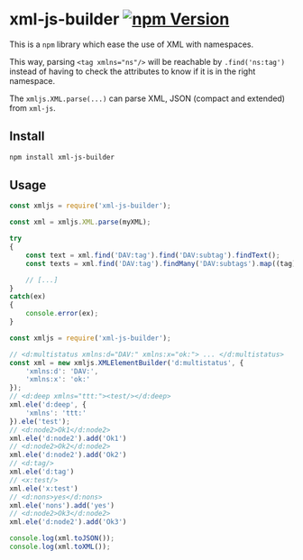 # xml-js-builder [![npm Version](https://img.shields.io/npm/v/xml-js-builder.svg)](https://www.npmjs.com/package/xml-js-builder)

This is a `npm` library which ease the use of XML with namespaces.

This way, parsing `<tag xmlns="ns"/>` will be reachable by `.find('ns:tag')` instead of having to check the attributes to know if it is in the right namespace.

The `xmljs.XML.parse(...)` can parse XML, JSON (compact and extended) from `xml-js`.

## Install

```bash
npm install xml-js-builder
```

## Usage

```javascript
const xmljs = require('xml-js-builder');

const xml = xmljs.XML.parse(myXML);

try
{
    const text = xml.find('DAV:tag').find('DAV:subtag').findText();
    const texts = xml.find('DAV:tag').findMany('DAV:subtags').map((tag) => tag.findText());

    // [...]
}
catch(ex)
{
    console.error(ex);
}
```

```javascript
const xmljs = require('xml-js-builder');

// <d:multistatus xmlns:d="DAV:" xmlns:x="ok:"> ... </d:multistatus>
const xml = new xmljs.XMLElementBuilder('d:multistatus', {
    'xmlns:d': 'DAV:',
    'xmlns:x': 'ok:'
});
// <d:deep xmlns="ttt:"><test/></d:deep>
xml.ele('d:deep', {
    'xmlns': 'ttt:'
}).ele('test');
// <d:node2>Ok1</d:node2>
xml.ele('d:node2').add('Ok1')
// <d:node2>Ok2</d:node2>
xml.ele('d:node2').add('Ok2')
// <d:tag/>
xml.ele('d:tag')
// <x:test/>
xml.ele('x:test')
// <d:nons>yes</d:nons>
xml.ele('nons').add('yes')
// <d:node2>Ok3</d:node2>
xml.ele('d:node2').add('Ok3')

console.log(xml.toJSON());
console.log(xml.toXML());
```
